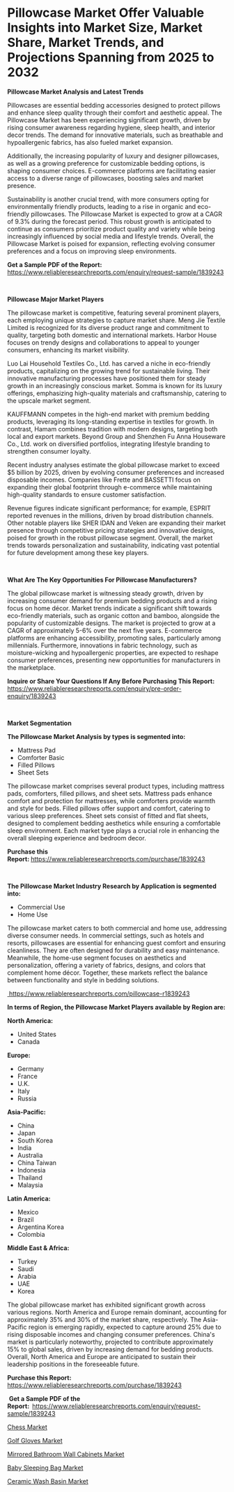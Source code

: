 <p><h1>Pillowcase Market Offer Valuable Insights into Market Size, Market Share, Market Trends, and Projections Spanning from 2025 to 2032</h1></p><p><strong>Pillowcase Market Analysis and Latest Trends</strong></p>
<p><p>Pillowcases are essential bedding accessories designed to protect pillows and enhance sleep quality through their comfort and aesthetic appeal. The Pillowcase Market has been experiencing significant growth, driven by rising consumer awareness regarding hygiene, sleep health, and interior decor trends. The demand for innovative materials, such as breathable and hypoallergenic fabrics, has also fueled market expansion. </p><p>Additionally, the increasing popularity of luxury and designer pillowcases, as well as a growing preference for customizable bedding options, is shaping consumer choices. E-commerce platforms are facilitating easier access to a diverse range of pillowcases, boosting sales and market presence. </p><p>Sustainability is another crucial trend, with more consumers opting for environmentally friendly products, leading to a rise in organic and eco-friendly pillowcases. The Pillowcase Market is expected to grow at a CAGR of 9.3% during the forecast period. This robust growth is anticipated to continue as consumers prioritize product quality and variety while being increasingly influenced by social media and lifestyle trends. Overall, the Pillowcase Market is poised for expansion, reflecting evolving consumer preferences and a focus on improving sleep environments.</p></p>
<p><strong>Get a Sample PDF of the Report:&nbsp;</strong> <a href="https://www.reliableresearchreports.com/enquiry/request-sample/1839243?utm_campaign=28&utm_medium=2&utm_source=Github&utm_content=ia&utm_term=07022025&utm_id=pillowcase">https://www.reliableresearchreports.com/enquiry/request-sample/1839243</a></p>
<p>&nbsp;</p>
<p><strong>Pillowcase Major Market Players</strong></p>
<p><p>The pillowcase market is competitive, featuring several prominent players, each employing unique strategies to capture market share. Meng Jie Textile Limited is recognized for its diverse product range and commitment to quality, targeting both domestic and international markets. Harbor House focuses on trendy designs and collaborations to appeal to younger consumers, enhancing its market visibility.</p><p>Luo Lai Household Textiles Co., Ltd. has carved a niche in eco-friendly products, capitalizing on the growing trend for sustainable living. Their innovative manufacturing processes have positioned them for steady growth in an increasingly conscious market. Somma is known for its luxury offerings, emphasizing high-quality materials and craftsmanship, catering to the upscale market segment.</p><p>KAUFFMANN competes in the high-end market with premium bedding products, leveraging its long-standing expertise in textiles for growth. In contrast, Hamam combines tradition with modern designs, targeting both local and export markets. Beyond Group and Shenzhen Fu Anna Houseware Co., Ltd. work on diversified portfolios, integrating lifestyle branding to strengthen consumer loyalty.</p><p>Recent industry analyses estimate the global pillowcase market to exceed $5 billion by 2025, driven by evolving consumer preferences and increased disposable incomes. Companies like Frette and BASSETTI focus on expanding their global footprint through e-commerce while maintaining high-quality standards to ensure customer satisfaction.</p><p>Revenue figures indicate significant performance; for example, ESPRIT reported revenues in the millions, driven by broad distribution channels. Other notable players like SHER IDAN and Veken are expanding their market presence through competitive pricing strategies and innovative designs, poised for growth in the robust pillowcase segment. Overall, the market trends towards personalization and sustainability, indicating vast potential for future development among these key players.</p></p>
<p>&nbsp;</p>
<p><strong>What Are The Key Opportunities For Pillowcase Manufacturers?</strong></p>
<p><p>The global pillowcase market is witnessing steady growth, driven by increasing consumer demand for premium bedding products and a rising focus on home décor. Market trends indicate a significant shift towards eco-friendly materials, such as organic cotton and bamboo, alongside the popularity of customizable designs. The market is projected to grow at a CAGR of approximately 5-6% over the next five years. E-commerce platforms are enhancing accessibility, promoting sales, particularly among millennials. Furthermore, innovations in fabric technology, such as moisture-wicking and hypoallergenic properties, are expected to reshape consumer preferences, presenting new opportunities for manufacturers in the marketplace.</p></p>
<p><strong>Inquire or Share Your Questions If Any Before Purchasing This Report:</strong> <a href="https://www.reliableresearchreports.com/enquiry/pre-order-enquiry/1839243?utm_campaign=28&utm_medium=2&utm_source=Github&utm_content=ia&utm_term=07022025&utm_id=pillowcase">https://www.reliableresearchreports.com/enquiry/pre-order-enquiry/1839243</a></p>
<p>&nbsp;</p>
<p><strong>Market Segmentation</strong></p>
<p><strong>The Pillowcase Market Analysis by types is segmented into:</strong></p>
<p><ul><li>Mattress Pad</li><li>Comforter Basic</li><li>Filled Pillows</li><li>Sheet Sets</li></ul></p>
<p><p>The pillowcase market comprises several product types, including mattress pads, comforters, filled pillows, and sheet sets. Mattress pads enhance comfort and protection for mattresses, while comforters provide warmth and style for beds. Filled pillows offer support and comfort, catering to various sleep preferences. Sheet sets consist of fitted and flat sheets, designed to complement bedding aesthetics while ensuring a comfortable sleep environment. Each market type plays a crucial role in enhancing the overall sleeping experience and bedroom decor.</p></p>
<p><strong>Purchase this Report:&nbsp;</strong><a href="https://www.reliableresearchreports.com/purchase/1839243?utm_campaign=28&utm_medium=2&utm_source=Github&utm_content=ia&utm_term=07022025&utm_id=pillowcase">https://www.reliableresearchreports.com/purchase/1839243</a></p>
<p>&nbsp;</p>
<p><strong>The Pillowcase Market Industry Research by Application is segmented into:</strong></p>
<p><ul><li>Commercial Use</li><li>Home Use</li></ul></p>
<p><p>The pillowcase market caters to both commercial and home use, addressing diverse consumer needs. In commercial settings, such as hotels and resorts, pillowcases are essential for enhancing guest comfort and ensuring cleanliness. They are often designed for durability and easy maintenance. Meanwhile, the home-use segment focuses on aesthetics and personalization, offering a variety of fabrics, designs, and colors that complement home décor. Together, these markets reflect the balance between functionality and style in bedding solutions.</p></p>
<p><a href="https://www.reliableresearchreports.com/pillowcase-r1839243?utm_campaign=28&utm_medium=2&utm_source=Github&utm_content=ia&utm_term=07022025&utm_id=pillowcase">&nbsp;https://www.reliableresearchreports.com/pillowcase-r1839243</a></p>
<p><strong>In terms of Region, the Pillowcase Market Players available by Region are:</strong></p>
<p>
    <p> <strong> North America: </strong>
        <ul>
            <li>United States</li>
            <li>Canada</li>
        </ul>
        </p> 
    <p> <strong> Europe: </strong>
        <ul>
            <li>Germany</li>
            <li>France</li>
            <li>U.K.</li>
            <li>Italy</li>
            <li>Russia</li>
        </ul>
        </p> 
    <p> <strong> Asia-Pacific: </strong>
        <ul>
            <li>China</li>
            <li>Japan</li>
            <li>South Korea</li>
            <li>India</li>
            <li>Australia</li>
            <li>China Taiwan</li>
            <li>Indonesia</li>
            <li>Thailand</li>
            <li>Malaysia</li>
        </ul>
        </p> 
    <p> <strong> Latin America: </strong>
        <ul>
            <li>Mexico</li>
            <li>Brazil</li>
            <li>Argentina Korea</li>
            <li>Colombia</li>
        </ul>
        </p> 
    <p> <strong> Middle East & Africa: </strong>
        <ul>
            <li>Turkey</li>
            <li>Saudi</li>
            <li>Arabia</li>
            <li>UAE</li>
            <li>Korea</li>
        </ul>
    </p>
    </p>
<p><p>The global pillowcase market has exhibited significant growth across various regions. North America and Europe remain dominant, accounting for approximately 35% and 30% of the market share, respectively. The Asia-Pacific region is emerging rapidly, expected to capture around 25% due to rising disposable incomes and changing consumer preferences. China's market is particularly noteworthy, projected to contribute approximately 15% to global sales, driven by increasing demand for bedding products. Overall, North America and Europe are anticipated to sustain their leadership positions in the foreseeable future.</p></p>
<p><strong>Purchase this Report: </strong><a href="https://www.reliableresearchreports.com/purchase/1839243?utm_campaign=28&utm_medium=2&utm_source=Github&utm_content=ia&utm_term=07022025&utm_id=pillowcase">https://www.reliableresearchreports.com/purchase/1839243</a></p>
<p>&nbsp;<strong>Get a Sample PDF of the Report:&nbsp;&nbsp;</strong><a href="https://www.reliableresearchreports.com/enquiry/request-sample/1839243?utm_campaign=28&utm_medium=2&utm_source=Github&utm_content=ia&utm_term=07022025&utm_id=pillowcase">https://www.reliableresearchreports.com/enquiry/request-sample/1839243</a></p>
<p><strong></strong></p>
<p><p><a href="https://github.com/vassihucz/Market-Research-Report-List-1/blob/main/chess-market.md?utm_campaign=28&utm_medium=2&utm_source=Github&utm_content=ia&utm_term=07022025&utm_id=pillowcase">Chess Market</a></p><p><a href="https://github.com/hirvemohssi19/Market-Research-Report-List-1/blob/main/golf-gloves-market.md?utm_campaign=28&utm_medium=2&utm_source=Github&utm_content=ia&utm_term=07022025&utm_id=pillowcase">Golf Gloves Market</a></p><p><a href="https://github.com/dibesnayee/Market-Research-Report-List-1/blob/main/mirrored-bathroom-wall-cabinets-market.md?utm_campaign=28&utm_medium=2&utm_source=Github&utm_content=ia&utm_term=07022025&utm_id=pillowcase">Mirrored Bathroom Wall Cabinets Market</a></p><p><a href="https://github.com/krulicfidura/Market-Research-Report-List-1/blob/main/baby-sleeping-bag-market.md?utm_campaign=28&utm_medium=2&utm_source=Github&utm_content=ia&utm_term=07022025&utm_id=pillowcase">Baby Sleeping Bag Market</a></p><p><a href="https://github.com/denbelnmer50/Market-Research-Report-List-1/blob/main/ceramic-wash-basin-market.md?utm_campaign=28&utm_medium=2&utm_source=Github&utm_content=ia&utm_term=07022025&utm_id=pillowcase">Ceramic Wash Basin Market</a></p></p>